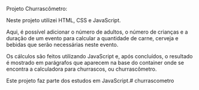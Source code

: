 Projeto Churrascômetro:

Neste projeto utilizei HTML, CSS e JavaScript.

Aqui, é possível adicionar o número de adultos, o número de crianças e a duração de um evento para calcular a quantidade de carne, cerveja e bebidas que serão necessárias neste evento.

Os cálculos são feitos utilizando JavaScript e, após concluídos, o resultado é mostrado em parágrafos que aparecem na base do container onde se encontra a calculadora para churrascos, ou churrascômetro.

Este projeto faz parte dos estudos em JavaScript.# churrascometro

